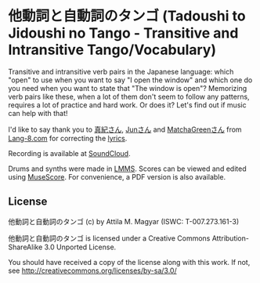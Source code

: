 他動詞と自動詞のタンゴ (Tadoushi to Jidoushi no Tango - Transitive and Intransitive Tango/Vocabulary)
=======================================================================

Transitive and intransitive verb pairs in the Japanese language: which "open"
to use when you want to say "I open the window" and which one do you need when
you want to state that "The window is open"? Memorizing verb pairs like these,
when a lot of them don't seem to follow any patterns, requires a lot of
practice and hard work. Or does it? Let's find out if music can help with that!

I'd like to say thank you to [真紀さん][Maki], [Junさん][Jun] and
[MatchaGreenさん][MG] from [Lang-8.com][l8] for correcting the [lyrics][l8c].

  [Maki]: http://www.lang-8.com/857633
  [Jun]: http://www.lang-8.com/572202
  [MG]: http://www.lang-8.com/1672743
  [l8]: http://www.lang-8.com
  [l8c]: http://www.lang-8.com/1242214/journals/299284927123172493500613912446169418700

Recording is available at [SoundCloud][sc].

Drums and synths were made in [LMMS][lmms]. Scores can be viewed and edited
using [MuseScore][ms]. For convenience, a PDF version is also available.

  [sc]: https://soundcloud.com/athoshun/tadoushi-to-jidoushi-no-tango
  [lmms]: https://lmms.io/
  [ms]: http://musescore.org/

License
-------

他動詞と自動詞のタンゴ (c) by Attila M. Magyar (ISWC: T-007.273.161-3)

他動詞と自動詞のタンゴ is licensed under a
Creative Commons Attribution-ShareAlike 3.0 Unported License.

You should have received a copy of the license along with this
work. If not, see http://creativecommons.org/licenses/by-sa/3.0/
